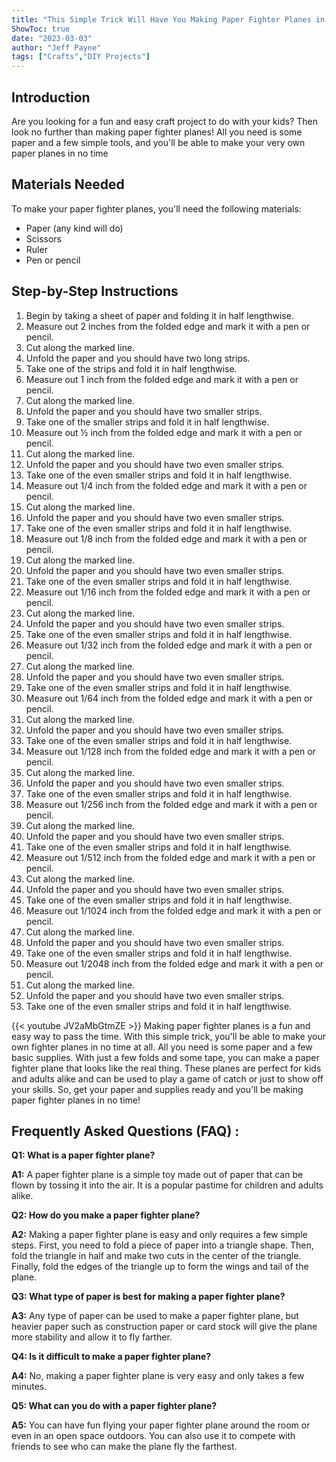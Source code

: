 ```yaml
---
title: "This Simple Trick Will Have You Making Paper Fighter Planes in No Time!"
ShowToc: true 
date: "2023-03-03"
author: "Jeff Payne" 
tags: ["Crafts","DIY Projects"]
---
```

## Introduction

Are you looking for a fun and easy craft project to do with your kids? Then look no further than making paper fighter planes! All you need is some paper and a few simple tools, and you'll be able to make your very own paper planes in no time 

## Materials Needed

To make your paper fighter planes, you'll need the following materials: 

- Paper (any kind will do) 
- Scissors 
- Ruler 
- Pen or pencil

## Step-by-Step Instructions

1. Begin by taking a sheet of paper and folding it in half lengthwise. 
2. Measure out 2 inches from the folded edge and mark it with a pen or pencil. 
3. Cut along the marked line. 
4. Unfold the paper and you should have two long strips. 
5. Take one of the strips and fold it in half lengthwise. 
6. Measure out 1 inch from the folded edge and mark it with a pen or pencil. 
7. Cut along the marked line. 
8. Unfold the paper and you should have two smaller strips. 
9. Take one of the smaller strips and fold it in half lengthwise. 
10. Measure out ½ inch from the folded edge and mark it with a pen or pencil. 
11. Cut along the marked line. 
12. Unfold the paper and you should have two even smaller strips. 
13. Take one of the even smaller strips and fold it in half lengthwise. 
14. Measure out 1/4 inch from the folded edge and mark it with a pen or pencil. 
15. Cut along the marked line. 
16. Unfold the paper and you should have two even smaller strips. 
17. Take one of the even smaller strips and fold it in half lengthwise. 
18. Measure out 1/8 inch from the folded edge and mark it with a pen or pencil. 
19. Cut along the marked line. 
20. Unfold the paper and you should have two even smaller strips. 
21. Take one of the even smaller strips and fold it in half lengthwise. 
22. Measure out 1/16 inch from the folded edge and mark it with a pen or pencil. 
23. Cut along the marked line. 
24. Unfold the paper and you should have two even smaller strips. 
25. Take one of the even smaller strips and fold it in half lengthwise. 
26. Measure out 1/32 inch from the folded edge and mark it with a pen or pencil. 
27. Cut along the marked line. 
28. Unfold the paper and you should have two even smaller strips. 
29. Take one of the even smaller strips and fold it in half lengthwise. 
30. Measure out 1/64 inch from the folded edge and mark it with a pen or pencil. 
31. Cut along the marked line. 
32. Unfold the paper and you should have two even smaller strips. 
33. Take one of the even smaller strips and fold it in half lengthwise. 
34. Measure out 1/128 inch from the folded edge and mark it with a pen or pencil. 
35. Cut along the marked line. 
36. Unfold the paper and you should have two even smaller strips. 
37. Take one of the even smaller strips and fold it in half lengthwise. 
38. Measure out 1/256 inch from the folded edge and mark it with a pen or pencil. 
39. Cut along the marked line. 
40. Unfold the paper and you should have two even smaller strips. 
41. Take one of the even smaller strips and fold it in half lengthwise. 
42. Measure out 1/512 inch from the folded edge and mark it with a pen or pencil. 
43. Cut along the marked line. 
44. Unfold the paper and you should have two even smaller strips. 
45. Take one of the even smaller strips and fold it in half lengthwise. 
46. Measure out 1/1024 inch from the folded edge and mark it with a pen or pencil. 
47. Cut along the marked line. 
48. Unfold the paper and you should have two even smaller strips. 
49. Take one of the even smaller strips and fold it in half lengthwise. 
50. Measure out 1/2048 inch from the folded edge and mark it with a pen or pencil. 
51. Cut along the marked line. 
52. Unfold the paper and you should have two even smaller strips. 
53. Take one of the even smaller strips and fold it in half lengthwise.

{{< youtube JV2aMbGtmZE >}} 
Making paper fighter planes is a fun and easy way to pass the time. With this simple trick, you'll be able to make your own fighter planes in no time at all. All you need is some paper and a few basic supplies. With just a few folds and some tape, you can make a paper fighter plane that looks like the real thing. These planes are perfect for kids and adults alike and can be used to play a game of catch or just to show off your skills. So, get your paper and supplies ready and you'll be making paper fighter planes in no time!

## Frequently Asked Questions (FAQ) :
**Q1: What is a paper fighter plane?**

**A1:** A paper fighter plane is a simple toy made out of paper that can be flown by tossing it into the air. It is a popular pastime for children and adults alike.

**Q2: How do you make a paper fighter plane?**

**A2:** Making a paper fighter plane is easy and only requires a few simple steps. First, you need to fold a piece of paper into a triangle shape. Then, fold the triangle in half and make two cuts in the center of the triangle. Finally, fold the edges of the triangle up to form the wings and tail of the plane.

**Q3: What type of paper is best for making a paper fighter plane?**

**A3:** Any type of paper can be used to make a paper fighter plane, but heavier paper such as construction paper or card stock will give the plane more stability and allow it to fly farther.

**Q4: Is it difficult to make a paper fighter plane?**

**A4:** No, making a paper fighter plane is very easy and only takes a few minutes.

**Q5: What can you do with a paper fighter plane?**

**A5:** You can have fun flying your paper fighter plane around the room or even in an open space outdoors. You can also use it to compete with friends to see who can make the plane fly the farthest.



